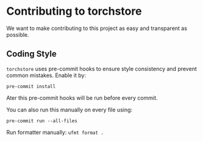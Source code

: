 # Contributing to torchstore
We want to make contributing to this project as easy and transparent as possible.



## Coding Style
`torchstore` uses pre-commit hooks to ensure style consistency and prevent common mistakes. Enable it by:

```
pre-commit install
```
Ater this pre-commit hooks will be run before every commit.

You can also run this manually on every file using:

```
pre-commit run --all-files
```

Run formatter manually:
`
ufmt format .
`
